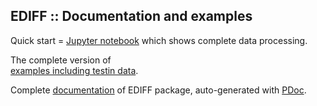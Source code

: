 EDIFF :: Documentation and examples
-----------------------------------

Quick start = [Jupyter notebook](./examples/ex1_ediff.nb.html)
which shows complete data processing.

The complete version of  
[examples including testin data](https://www.dropbox.com/scl/fo/pzio12tdj4j2c5v8usi5o/h?dl=0&rlkey=szpwqmvrdp5yeeiarfr2a5ab7).

Complete [documentation](./pdoc.html/index.html) of EDIFF package,
auto-generated with [PDoc](https://pdoc.dev).
